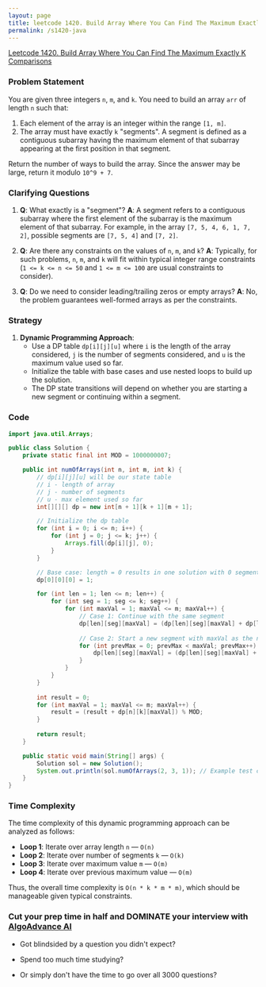 ```yaml
---
layout: page
title: leetcode 1420. Build Array Where You Can Find The Maximum Exactly K Comparisons
permalink: /s1420-java
---
```

[Leetcode 1420. Build Array Where You Can Find The Maximum Exactly K Comparisons](https://algoadvance.github.io/algoadvance/l1420)
### Problem Statement

You are given three integers `n`, `m`, and `k`. You need to build an array `arr` of length `n` such that:

1. Each element of the array is an integer within the range `[1, m]`.
2. The array must have exactly `k` "segments". A segment is defined as a contiguous subarray having the maximum element of that subarray appearing at the first position in that segment.

Return the number of ways to build the array. Since the answer may be large, return it modulo `10^9 + 7`.

### Clarifying Questions

1. **Q**: What exactly is a "segment"?
   **A**: A segment refers to a contiguous subarray where the first element of the subarray is the maximum element of that subarray. For example, in the array `[7, 5, 4, 6, 1, 7, 2]`, possible segments are `[7, 5, 4]` and `[7, 2]`.

2. **Q**: Are there any constraints on the values of `n`, `m`, and `k`?
   **A**: Typically, for such problems, `n`, `m`, and `k` will fit within typical integer range constraints (`1 <= k <= n <= 50` and `1 <= m <= 100` are usual constraints to consider).

3. **Q**: Do we need to consider leading/trailing zeros or empty arrays?
   **A**: No, the problem guarantees well-formed arrays as per the constraints.

### Strategy

1. **Dynamic Programming Approach**:
   - Use a DP table `dp[i][j][u]` where `i` is the length of the array considered, `j` is the number of segments considered, and `u` is the maximum value used so far.
   - Initialize the table with base cases and use nested loops to build up the solution.
   - The DP state transitions will depend on whether you are starting a new segment or continuing within a segment.

### Code

```java
import java.util.Arrays;

public class Solution {
    private static final int MOD = 1000000007;

    public int numOfArrays(int n, int m, int k) {
        // dp[i][j][u] will be our state table
        // i - length of array
        // j - number of segments
        // u - max element used so far
        int[][][] dp = new int[n + 1][k + 1][m + 1];

        // Initialize the dp table
        for (int i = 0; i <= n; i++) {
            for (int j = 0; j <= k; j++) {
                Arrays.fill(dp[i][j], 0);
            }
        }

        // Base case: length = 0 results in one solution with 0 segments
        dp[0][0][0] = 1;

        for (int len = 1; len <= n; len++) {
            for (int seg = 1; seg <= k; seg++) {
                for (int maxVal = 1; maxVal <= m; maxVal++) {
                    // Case 1: Continue with the same segment
                    dp[len][seg][maxVal] = (dp[len][seg][maxVal] + dp[len - 1][seg][maxVal] * maxVal) % MOD;
                    
                    // Case 2: Start a new segment with maxVal as the new maximum
                    for (int prevMax = 0; prevMax < maxVal; prevMax++) {
                        dp[len][seg][maxVal] = (dp[len][seg][maxVal] + dp[len - 1][seg - 1][prevMax]) % MOD;
                    }
                }
            }
        }
        
        int result = 0;
        for (int maxVal = 1; maxVal <= m; maxVal++) {
            result = (result + dp[n][k][maxVal]) % MOD;
        }
        
        return result;
    }

    public static void main(String[] args) {
        Solution sol = new Solution();
        System.out.println(sol.numOfArrays(2, 3, 1)); // Example test case
    }
}
```

### Time Complexity

The time complexity of this dynamic programming approach can be analyzed as follows:

- **Loop 1**: Iterate over array length `n` — `O(n)`
- **Loop 2**: Iterate over number of segments `k` — `O(k)`
- **Loop 3**: Iterate over maximum value `m` — `O(m)`
- **Loop 4**: Iterate over previous maximum value — `O(m)`

Thus, the overall time complexity is `O(n * k * m * m)`, which should be manageable given typical constraints.


### Cut your prep time in half and DOMINATE your interview with [AlgoAdvance AI](https://algoAdvance.com)

- Got blindsided by a question you didn't expect?

- Spend too much time studying?

- Or simply don't have the time to go over all 3000 questions?

